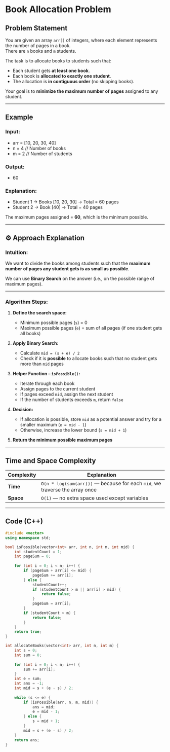 # Book Allocation Problem

##  Problem Statement
You are given an array `arr[]` of integers, where each element represents the number of pages in a book.  
There are `n` books and `m` students.  

The task is to allocate books to students such that:
- Each student gets **at least one book**.
- Each book is **allocated to exactly one student**.
- The allocation is **in contiguous order** (no skipping books).

Your goal is to **minimize the maximum number of pages** assigned to any student.

---

## Example

### Input:
- arr = [10, 20, 30, 40]
- n = 4 // Number of books
- m = 2 // Number of students


### Output:
- 60


### Explanation:
- Student 1 → Books [10, 20, 30] → Total = 60 pages  
- Student 2 → Book [40] → Total = 40 pages  

The maximum pages assigned = **60**, which is the minimum possible.

---

## ⚙️ Approach Explanation

### Intuition:
We want to divide the books among students such that the **maximum number of pages any student gets is as small as possible**.

We can use **Binary Search** on the answer (i.e., on the possible range of maximum pages).

---

### Algorithm Steps:
1. **Define the search space:**
   - Minimum possible pages (`s`) = 0  
   - Maximum possible pages (`e`) = sum of all pages (if one student gets all books)

2. **Apply Binary Search:**
   - Calculate `mid = (s + e) / 2`
   - Check if it is **possible** to allocate books such that no student gets more than `mid` pages

3. **Helper Function – `isPossible()`:**
   - Iterate through each book
   - Assign pages to the current student
   - If pages exceed `mid`, assign the next student
   - If the number of students exceeds `m`, return `false`

4. **Decision:**
   - If allocation is possible, store `mid` as a potential answer and try for a smaller maximum (`e = mid - 1`)
   - Otherwise, increase the lower bound (`s = mid + 1`)

5. **Return the minimum possible maximum pages**

---

##  Time and Space Complexity

| Complexity | Explanation |
|-------------|--------------|
| **Time** | `O(n * log(sum(arr)))` — because for each `mid`, we traverse the array once |
| **Space** | `O(1)` — no extra space used except variables |

---

##  Code (C++)

```cpp
#include <vector>
using namespace std;

bool isPossible(vector<int> arr, int n, int m, int mid) {
    int studentCount = 1;
    int pageSum = 0;
    
    for (int i = 0; i < n; i++) {
        if (pageSum + arr[i] <= mid) {
            pageSum += arr[i];
        } else {
            studentCount++;
            if (studentCount > m || arr[i] > mid) {
                return false;
            }
            pageSum = arr[i];
        }
        if (studentCount > m) {
            return false;
        }
    }
    return true;
}

int allocateBooks(vector<int> arr, int n, int m) {
    int s = 0;
    int sum = 0;
    
    for (int i = 0; i < n; i++) {
        sum += arr[i];
    }
    int e = sum;
    int ans = -1;
    int mid = s + (e - s) / 2;
    
    while (s <= e) {
        if (isPossible(arr, n, m, mid)) {
            ans = mid;
            e = mid - 1;
        } else {
            s = mid + 1;
        }
        mid = s + (e - s) / 2;
    }
    return ans;
}

